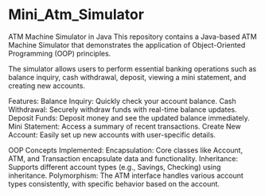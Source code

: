 # Mini_Atm_Simulator
ATM Machine Simulator in Java This repository contains a Java-based ATM Machine Simulator that demonstrates the application of Object-Oriented Programming (OOP) principles. 

The simulator allows users to perform essential banking operations such as balance inquiry, cash withdrawal, deposit, viewing a mini statement, and creating new accounts.  

Features: Balance Inquiry: Quickly check your account balance.
Cash Withdrawal: Securely withdraw funds with real-time balance updates.
Deposit Funds: Deposit money and see the updated balance immediately. 
Mini Statement: Access a summary of recent transactions.
Create New Account: Easily set up new accounts with user-specific details.

OOP Concepts Implemented: Encapsulation: Core classes like Account, ATM, and Transaction encapsulate data and functionality. Inheritance: Supports different account types (e.g., Savings, Checking) using inheritance. Polymorphism: The ATM interface handles various account types consistently, with specific behavior based on the account.
